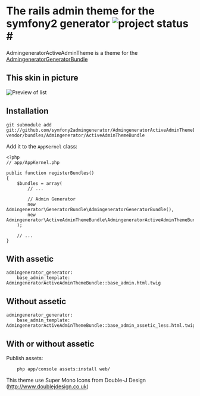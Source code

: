 # The rails admin theme for the symfony2 generator ![project status](http://stillmaintained.com/cedriclombardot/AdmingeneratorActiveAdminThemeBundle.png)#

AdmingeneratorActiveAdminTheme is a theme for the [AdmingeneratorGeneratorBundle](https://github.com/symfony2admingenerator/AdmingeneratorGeneratorBundle)

## This skin in picture

![Preview of list](https://github.com/symfony2admingenerator/AdmingeneratorActiveAdminThemeBundle/raw/master/Resources/doc/list-preview.png)

## Installation

````
git submodule add git://github.com/symfony2admingenerator/AdmingeneratorActiveAdminThemeBundle.git vendor/bundles/Admingenerator/ActiveAdminThemeBundle
````

Add it to the `AppKernel` class:

````
<?php
// app/AppKernel.php

public function registerBundles()
{
    $bundles = array(
        // ...

        // Admin Generator
        new Admingenerator\GeneratorBundle\AdmingeneratorGeneratorBundle(),
        new Admingenerator\ActiveAdminThemeBundle\AdmingeneratorActiveAdminThemeBundle(),
    );

    // ...
}
````

## With assetic

````
admingenerator_generator:
    base_admin_template: AdmingeneratorActiveAdminThemeBundle::base_admin.html.twig
````

## Without assetic

````
admingenerator_generator:
    base_admin_template: AdmingeneratorActiveAdminThemeBundle::base_admin_assetic_less.html.twig
````

## With or without assetic

Publish assets:

````
    php app/console assets:install web/
````

This theme use Super Mono Icons from Double-J Design (http://www.doublejdesign.co.uk)